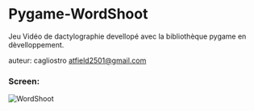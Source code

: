 # Pygame-WordShoot
Jeu Vidéo de dactylographie devellopé avec la bibliothèque pygame
en dèvelloppement.

auteur: cagliostro <atfield2501@gmail.com>

### Screen:
![WordShoot](https://imgur.com/a/CPhtFQT)
